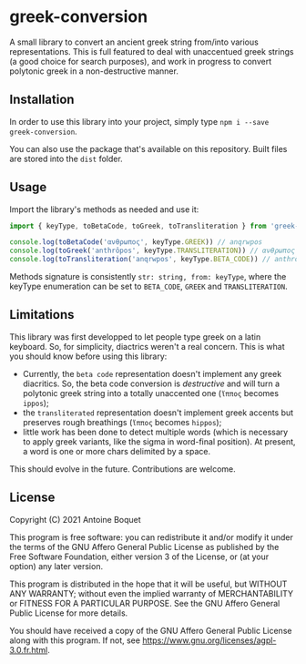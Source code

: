 # greek-conversion

A small library to convert an ancient greek string from/into various representations. This is full featured to deal with unaccentued greek strings (a good choice for search purposes), and work in progress to convert polytonic greek in a non-destructive manner.

## Installation

In order to use this library into your project, simply type `npm i --save greek-conversion`.

You can also use the package that's available on this repository. Built files are stored into the `dist` folder.


## Usage

Import the library's methods as needed and use it:

```js
import { keyType, toBetaCode, toGreek, toTransliteration } from 'greek-conversion'

console.log(toBetaCode('ανθρωπος', keyType.GREEK)) // anqrwpos
console.log(toGreek('anthrôpos', keyType.TRANSLITERATION)) // ανθρωπος
console.log(toTransliteration('anqrwpos', keyType.BETA_CODE)) // anthrôpos
```

Methods signature is consistently `str: string, from: keyType`, where the keyType enumeration can be set to `BETA_CODE`, `GREEK` and `TRANSLITERATION`.

## Limitations

This library was first developped to let people type greek on a latin keyboard. So, for simplicity, diactrics weren't a real concern. This is what you should know before using this library:

- Currently, the `beta code` representation doesn't implement any greek diacritics. So, the beta code conversion is *destructive* and will turn a polytonic greek string into a totally unaccented one (`ἵππος` becomes `ippos`);
- the `transliterated` representation doesn't implement greek accents but preserves rough breathings (`ἵππος` becomes `hippos`);
- little work has been done to detect multiple words (which is necessary to apply greek variants, like the sigma in word-final position). At present, a word is one or more chars delimited by a space.

This should evolve in the future. Contributions are welcome.

## License

Copyright (C) 2021  Antoine Boquet

This program is free software: you can redistribute it and/or modify
it under the terms of the GNU Affero General Public License as published by
the Free Software Foundation, either version 3 of the License, or
(at your option) any later version.

This program is distributed in the hope that it will be useful,
but WITHOUT ANY WARRANTY; without even the implied warranty of
MERCHANTABILITY or FITNESS FOR A PARTICULAR PURPOSE.  See the
GNU Affero General Public License for more details.

You should have received a copy of the GNU Affero General Public License
along with this program.  If not, see https://www.gnu.org/licenses/agpl-3.0.fr.html.
